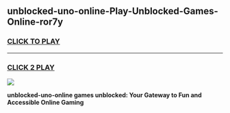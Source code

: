 
## unblocked-uno-online-Play-Unblocked-Games-Online-ror7y
<h3>
<a href="https://premium76.site?title=unblocked-uno-online&ref=25A">CLICK TO PLAY</a></h3>
<hr>

<h3>
<a href="https://premium76.site?title=unblocked-uno-online&ref=25A">CLICK 2 PLAY</a>
  
</h3>

<a href="https://premium76.site?title=unblocked-uno-online&ref=25A"><img src="https://clearcache.store/games.png"></a>


**unblocked-uno-online games unblocked: Your Gateway to Fun and Accessible Online Gaming**
